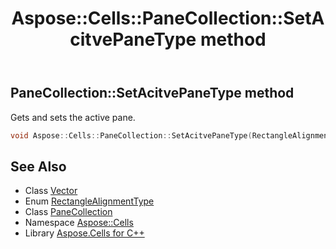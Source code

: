 ﻿---
title: Aspose::Cells::PaneCollection::SetAcitvePaneType method
linktitle: SetAcitvePaneType
second_title: Aspose.Cells for C++ API Reference
description: 'Aspose::Cells::PaneCollection::SetAcitvePaneType method. Gets and sets the active pane in C++.'
type: docs
weight: 1100
url: /cpp/aspose.cells/panecollection/setacitvepanetype/
---
## PaneCollection::SetAcitvePaneType method


Gets and sets the active pane.

```cpp
void Aspose::Cells::PaneCollection::SetAcitvePaneType(RectangleAlignmentType value)
```

## See Also

* Class [Vector](../../vector/)
* Enum [RectangleAlignmentType](../../../aspose.cells.drawing/rectanglealignmenttype/)
* Class [PaneCollection](../)
* Namespace [Aspose::Cells](../../)
* Library [Aspose.Cells for C++](../../../)
